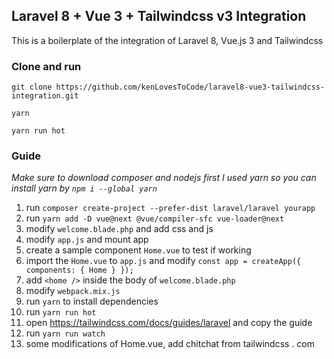 ## Laravel 8 + Vue 3 + Tailwindcss v3 Integration

This is a boilerplate of the integration of Laravel 8, Vue.js 3 and Tailwindcss

### Clone and run

`git clone https://github.com/kenLovesToCode/laravel8-vue3-tailwindcss-integration.git`

`yarn`

`yarn run hot`

### Guide

_Make sure to download composer and nodejs first_
_I used yarn so you can install yarn by `npm i --global yarn`_

1. run `composer create-project --prefer-dist laravel/laravel yourapp`
2. run `yarn add -D vue@next @vue/compiler-sfc vue-loader@next`
3. modify `welcome.blade.php` and add css and js
4. modify `app.js` and mount app
5. create a sample component `Home.vue` to test if working
6. import the `Home.vue` to `app.js` and modify `const app = createApp({ components: { Home } });`
7. add `<home />` inside the body of `welcome.blade.php`
8. modify `webpack.mix.js`
9. run `yarn` to install dependencies
10. run `yarn run hot`
11. open <https://tailwindcss.com/docs/guides/laravel> and copy the guide
12. run `yarn run watch`
13. some modifications of Home.vue, add chitchat from tailwindcss . com

